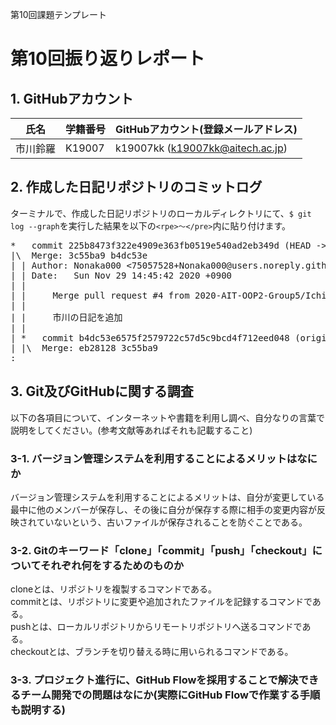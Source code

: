 第10回課題テンプレート
# 第10回振り返りレポート

## 1. GitHubアカウント

| 氏名           | 学籍番号    | GitHubアカウント(登録メールアドレス) |
| -------------- | ----------- | -------------------------------------- |
| 市川鈴羅     | K19007      | k19007kk (k19007kk@aitech.ac.jp) |

## 2. 作成した日記リポジトリのコミットログ

ターミナルで、作成した日記リポジトリのローカルディレクトリにて、`$ git log --graph`を実行した結果を以下の`<rpe>〜</pre>`内に貼り付けます。

<pre>
*   commit 225b8473f322e4909e363fb0519e540ad2eb349d (HEAD -> main, origin/main, origin/HEAD)
|\  Merge: 3c55ba9 b4dc53e
| | Author: Nonaka000 <75057528+Nonaka000@users.noreply.github.com>
| | Date:   Sun Nov 29 14:45:42 2020 +0900
| | 
| |     Merge pull request #4 from 2020-AIT-OOP2-Group5/Ichikawa-add-new
| |     
| |     市川の日記を追加
| |   
| *   commit b4dc53e6575f2579722c57d5c9bcd4f712eed048 (origin/Ichikawa-add-new, Ichikawa-add-new)
| |\  Merge: eb28128 3c55ba9
:
</pre>


## 3. Git及びGitHubに関する調査

以下の各項目について、インターネットや書籍を利用し調べ、自分なりの言葉で説明をしてください。(参考文献等あればそれも記載すること)

### 3-1. バージョン管理システムを利用することによるメリットはなにか

バージョン管理システムを利用することによるメリットは、自分が変更している最中に他のメンバーが保存し、その後に自分が保存する際に相手の変更内容が反映されていないという、古いファイルが保存されることを防ぐことである。

### 3-2. Gitのキーワード「clone」「commit」「push」「checkout」についてそれぞれ何をするためのものか
cloneとは、リポジトリを複製するコマンドである。<br>
commitとは、リポジトリに変更や追加されたファイルを記録するコマンドである。<br>
pushとは、ローカルリポジトリからリモートリポジトリへ送るコマンドである。<br>
checkoutとは、ブランチを切り替える時に用いられるコマンドである。

### 3-3. プロジェクト進行に、GitHub Flowを採用することで解決できるチーム開発での問題はなにか(実際にGitHub Flowで作業する手順も説明する)
